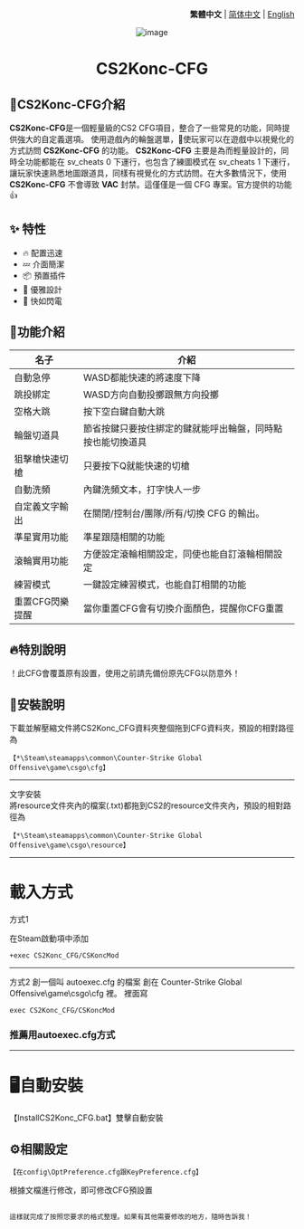 <div align="right">

**繁體中文** | [简体中文](./README.zh-CN.md) | [English](./README.en.md)

</div>

<div align="center">
    <img src="https://github.com/Yunkong-ouo/CS2Konc_CFG/blob/main/github/image/ditou.jpg" alt="image">
</div>

<h1 align="center">CS2Konc-CFG</h1>

## 💼CS2Konc-CFG介紹
**CS2Konc-CFG**是一個輕量級的CS2 CFG項目，整合了一些常見的功能，同時提供強大的自定義選項。
使用遊戲內的輪盤選單，🚀使玩家可以在遊戲中以視覺化的方式訪問 **CS2Konc-CFG** 的功能。
**CS2Konc-CFG** 主要是為而輕量設計的，同時全功能都能在 sv_cheats 0 下運行，也包含了練圖模式在 sv_cheats 1 下運行，讓玩家快速熟悉地圖跟道具，同樣有視覺化的方式訪問。在大多數情況下，使用 **CS2Konc-CFG** 不會導致 **VAC** 封禁。這僅僅是一個 CFG 專案。官方提供的功能👍

## ✨ 特性
- 🔥 配置迅速
- 💤 介面簡潔
- 📦 預置插件
- 🧹 優雅設計
- 🚀 快如閃電

## 📝功能介紹
名子                      | 介紹
------------------------- | ---------
自動急停                  | WASD都能快速的將速度下降
跳投綁定                  | WASD方向自動投擲跟無方向投擲
空格大跳                  | 按下空白鍵自動大跳
輪盤切道具                | 節省按鍵只要按住綁定的鍵就能呼出輪盤，同時點按也能切換道具
狙擊槍快速切槍            | 只要按下Q就能快速的切槍
自動洗頻                  | 內鍵洗頻文本，打字快人一步
自定義文字輸出            | 在關閉/控制台/團隊/所有/切換 CFG 的輸出。
準星實用功能              | 準星跟隨相關的功能
滾輪實用功能              | 方便設定滾輪相關設定，同使也能自訂滾輪相關設定
練習模式                  | 一鍵設定練習模式，也能自訂相關的功能
重置CFG閃樂提醒           | 當你重置CFG會有切換介面顏色，提醒你CFG重置

## 🔥特別說明
！此CFG會覆蓋原有設置，使用之前請先備份原先CFG以防意外！

## 🚀安裝說明
下載並解壓縮文件將CS2Konc_CFG資料夾整個拖到CFG資料夾，預設的相對路徑為
```
【*\Steam\steamapps\common\Counter-Strike Global Offensive\game\csgo\cfg】
```

---

文字安裝<br>
將resource文件夾內的檔案(.txt)都拖到CS2的resource文件夾內，預設的相對路徑為
```
【*\Steam\steamapps\common\Counter-Strike Global Offensive\game\csgo\resource】
```

---

<h1>載入方式</h1>
方式1

在Steam啟動項中添加
```
+exec CS2Konc_CFG/CSKoncMod
```

---

方式2
創一個叫 autoexec.cfg 的檔案
創在 Counter-Strike Global Offensive\game\csgo\cfg 裡。
裡面寫
```
exec CS2Konc_CFG/CSKoncMod
```
<h3>推薦用autoexec.cfg方式</h3>

---

<h1>🖥️自動安裝</h1>
【InstallCS2Konc_CFG.bat】雙擊自動安裝

## ⚙️相關設定
```
【在config\OptPreference.cfg跟KeyPreference.cfg】
```
根據文檔進行修改，即可修改CFG預設置
```

這樣就完成了按照您要求的格式整理。如果有其他需要修改的地方，隨時告訴我！
